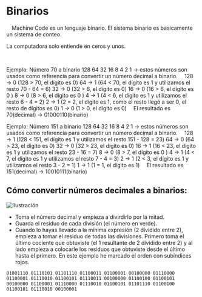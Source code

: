 # Binarios

⠀
Machine Code es un lenguaje binario. El sistema binario es basicamente un sistema de conteo.

La computadora solo entiende en ceros y unos.

⠀

Ejemplo: Número 70 a binario
128 64 32 16 8 4 2 1 → estos números son usados como referencia para convertir un número decimal a binario.
⠀
128 → 0 (128 > 70, el dígito es 0)
64 → 1 (64 < 70, el dígito es 1 y utilizamos el resto 70 - 64 = 6)
32 → 0 (32 > 6, el dígito es 0)
16 → 0 (16 > 6, el dígito es 0 )
8 → 0 (8 > 6, el dígito es 0 )
4 → 1 (4 < 6, el dígito es 1 y utilizamos el resto 6 - 4 = 2)
2 → 1 (2 = 2, el dígito es 1, como el resto llegó a ser 0, el resto de dígitos es 0)
1 → 0 (1 > 0, el dígito es 0)
⠀
El resultado es 70(decimal) → 01000110(binario)
⠀

Ejemplo: Número 151 a binario
128 64 32 16 8 4 2 1 → estos números son usados como referencia para convertir un número decimal a binario.
⠀
128 → 1 (128 < 151, el dígito es 1 y utilizamos el resto 151 - 128 = 23)
64 → 0 (64 > 23, el dígito es 0)
32 → 0 (32 > 23, el dígito es 0)
16 → 1 (16 < 23, el dígito es 1 y utilizamos el resto 23 - 16 = 7)
8 → 0 (8 > 7, el dígito es 0 )
4 → 1 (4 < 7, el dígito es 1 y utilizamos el resto 7 - 4 = 3)
2 → 1 (2 < 3, el dígito es 1 y utilizamos el resto 3 - 2 = 1)
1 → 1 (1 = 1, el dígito es 1)
⠀
El resultado es 151(decimal) → 10010111(binario)

## Cómo convertir números decimales a binarios:
![Ilustración](https://i.imgur.com/XIyQGf0.png)
 - Toma el número decimal y empieza a divirdirlo por la mitad.
 - Guarda el residuo de cada división (el número en verde).
 - Cuando lo hayas llevado a la mínima expresión (2 dividido entre 2), empieza a tomar el residuo de todas las divisiones. Primero toma el último cociente que obtuviste (el 1 resultante de 2 dividido entre 2) y al lado empieza a colocarle los residuos que obtuviste desde el último hasta el primero. En este ejemplo he marcado el orden con subíndices rojos.

```
01001110 01110101 01101110 01100011 01100001 00100000 01110000 01100001 01110010 01100101 01110011 00100000 01100100 01100101 00100000 01100001 01110000 01110010 01100101 01101110 01100100 01100101 01110010 00100001
```
